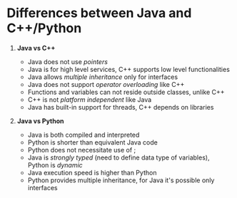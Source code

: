 # Differences between Java and C++/Python

1. **Java vs C++**
    - Java does not use *pointers*
    - Java is for high level services, C++ supports low level functionalities
    - Java allows *multiple inheritance* only for interfaces
    - Java does not support *operator overloading* like C++
    - Functions and variables can not reside outside classes, unlike C++
    - C++ is not *platform independent* like Java
    - Java has built-in support for threads, C++ depends on libraries

2. **Java vs Python**
    - Java is both compiled and interpreted
    - Python is shorter than equivalent Java code
    - Python does not necessitate use of ;
    - Java is *strongly typed* (need to define data type of variables), Python is *dynamic*
    - Java execution speed is higher than Python
    - Python provides multiple inheritance, for Java it's possible only interfaces